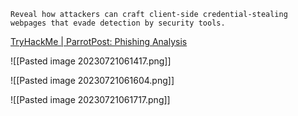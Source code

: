 ```
Reveal how attackers can craft client-side credential-stealing webpages that evade detection by security tools.
```

[TryHackMe | ParrotPost: Phishing Analysis](https://tryhackme.com/room/parrotpost)

![[Pasted image 20230721061417.png]]

![[Pasted image 20230721061604.png]]

![[Pasted image 20230721061717.png]]


